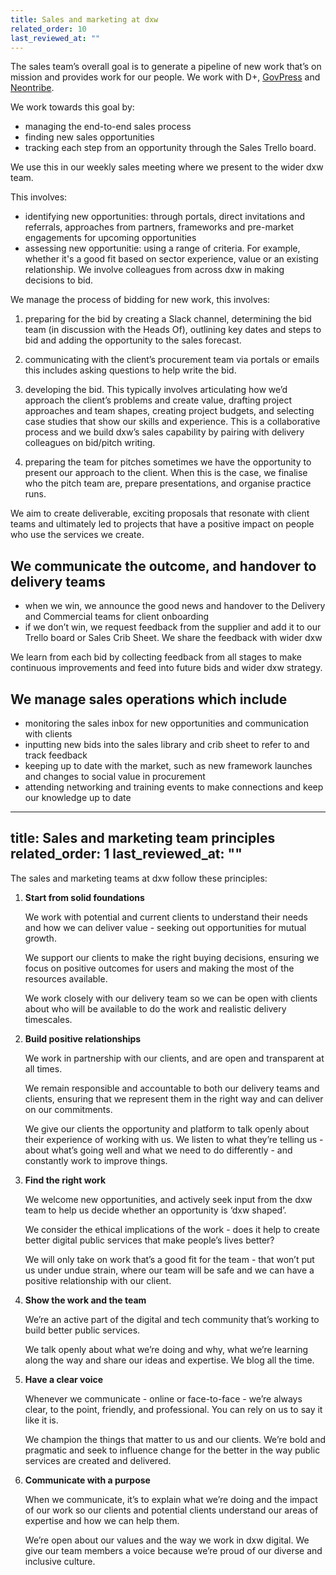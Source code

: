 ```yaml
---
title: Sales and marketing at dxw
related_order: 10
last_reviewed_at: ""
---
```


The sales team’s overall goal is to generate a pipeline of new work that’s on mission and provides work for our people. We work with D+, [GovPress](/govpress-unit/) and [Neontribe](https://www.neontribe.co.uk/). 

We work towards this goal by:

* managing the end-to-end sales process
* finding new sales opportunities
* tracking each step from an opportunity through the Sales Trello board. 

We use this in our weekly sales meeting where we present to the wider dxw team. 

This involves:

* identifying new opportunities: through portals, direct invitations and referrals, approaches from partners, frameworks and pre-market engagements for upcoming opportunities
* assessing new opportunitie: using a range of criteria. For example, whether it's a good fit based on sector experience, value or an existing relationship. We involve colleagues from across dxw in making decisions to bid. 

We manage the process of bidding for new work, this involves:

1. preparing for the bid by creating a Slack channel, determining the bid team (in discussion with the Heads Of), outlining key dates and steps to bid and adding the opportunity to the sales forecast. 

2. communicating with the client’s procurement team via portals or emails this includes asking questions to help write the bid.

3. developing the bid. This typically involves articulating how we’d approach the client’s problems and create value, drafting project approaches and team shapes, creating project budgets, and selecting case studies that show our skills and experience. This is a collaborative process and we build dxw’s sales capability by pairing with delivery colleagues on bid/pitch writing.

4. preparing the team for pitches sometimes we have the opportunity to present our approach to the client. When this is the case, we finalise who the pitch team are, prepare presentations, and organise practice runs.

We aim to create deliverable, exciting proposals that resonate with client teams and ultimately led to projects that have a positive impact on people who use the services we create. 

## We communicate the outcome, and handover to delivery teams

* when we win, we announce the good news and handover to the Delivery and Commercial teams for client onboarding
* if we don’t win, we request feedback from the supplier and add it to our Trello board or Sales Crib Sheet. We share the feedback with wider dxw 

We learn from each bid by collecting feedback from all stages to make continuous improvements and feed into future bids and wider dxw strategy.

## We manage sales operations which include 

* monitoring the sales inbox for new opportunities and communication with clients
* inputting new bids into the sales library and crib sheet to refer to and track feedback 
* keeping up to date with the market, such as new framework launches and changes to social value in procurement
* attending networking and training events to make connections and keep our knowledge up to date






---
title: Sales and marketing team principles
related_order: 1
last_reviewed_at: ""
---

The sales and marketing teams at dxw follow these principles:

1. **Start from solid foundations**

   We work with potential and current clients to understand their needs and how
   we can deliver value - seeking out opportunities for mutual growth.

   We support our clients to make the right buying decisions, ensuring we focus
   on positive outcomes for users and making the most of the resources
   available.

   We work closely with our delivery team so we can be open with clients about
   who will be available to do the work and realistic delivery timescales.

2. **Build positive relationships**

   We work in partnership with our clients, and are open and transparent at all
   times.

   We remain responsible and accountable to both our delivery teams and clients,
   ensuring that we represent them in the right way and can deliver on our
   commitments.

   We give our clients the opportunity and platform to talk openly about their
   experience of working with us. We listen to what they’re telling us - about
   what’s going well and what we need to do differently - and constantly work to
   improve things.

3. **Find the right work**

   We welcome new opportunities, and actively seek input from the dxw team to
   help us decide whether an opportunity is ‘dxw shaped’.

   We consider the ethical implications of the work - does it help to create
   better digital public services that make people’s lives better?

   We will only take on work that’s a good fit for the team - that won’t put us
   under undue strain, where our team will be safe and we can have a positive
   relationship with our client.

4. **Show the work and the team**

   We’re an active part of the digital and tech community that’s working to
   build better public services.

   We talk openly about what we’re doing and why, what we’re learning along the
   way and share our ideas and expertise. We blog all the time.

5. **Have a clear voice**

   Whenever we communicate - online or face-to-face - we’re always clear, to the
   point, friendly, and professional. You can rely on us to say it like it is.

   We champion the things that matter to us and our clients. We’re bold and
   pragmatic and seek to influence change for the better in the way public
   services are created and delivered.

6. **Communicate with a purpose**

   When we communicate, it’s to explain what we’re doing and the impact of our
   work so our clients and potential clients understand our areas of expertise
   and how we can help them.

   We’re open about our values and the way we work in dxw digital. We give our
   team members a voice because we’re proud of our diverse and inclusive
   culture.
